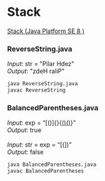 # Stack
[Stack (Java Platform SE 8 )](https://docs.oracle.com/javase/8/docs/api/java/util/Stack.html)

### ReverseString.java

*Input*: str = "Pilar Hdez" <br/>
*Output*: "zdeH raliP" <br/>

```bash
java ReverseString.java 
javac ReverseString
```

### BalancedParentheses.java

*Input*: exp = “[()]{}{[()()]()}” <br/>
*Output*: true <br/>
<br />
*Input*: str = exp = “[(])” <br/>
*Output*: false <br/>

```bash
java BalancedParentheses.java 
javac BalancedParentheses
```